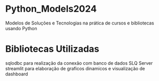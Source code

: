 # Python_Models2024
Modelos de Soluções e Tecnologias na prática de cursos e bibliotecas usando Python

# Bibliotecas Utilizadas
sqlodbc para realização da conexão com banco de dados SLQ Server
streamlit para elaboração de graficos dinamicos e visualização de dashboard
